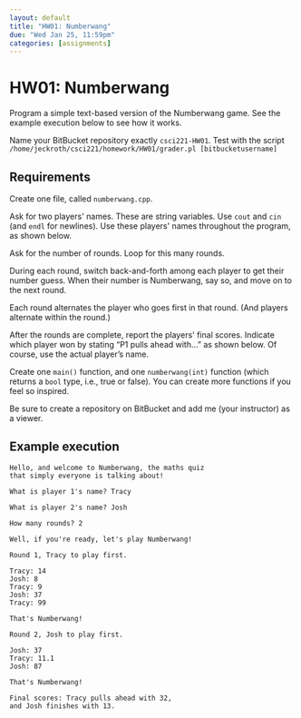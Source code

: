 ```yaml
---
layout: default
title: "HW01: Numberwang"
due: "Wed Jan 25, 11:59pm"
categories: [assignments]
---
```


# HW01: Numberwang

Program a simple text-based version of the Numberwang game. See the example execution below to see how it works.

Name your BitBucket repository exactly `csci221-HW01`. Test with the script `/home/jeckroth/csci221/homework/HW01/grader.pl [bitbucketusername]`

## Requirements

Create one file, called `numberwang.cpp`.

Ask for two players' names. These are string variables. Use `cout` and `cin` (and `endl` for newlines). Use these players' names throughout the program, as shown below.

Ask for the number of rounds. Loop for this many rounds.

During each round, switch back-and-forth among each player to get their number guess. When their number is Numberwang, say so, and move on to the next round.

Each round alternates the player who goes first in that round. (And players alternate within the round.)

After the rounds are complete, report the players' final scores. Indicate which player won by stating “P1 pulls ahead with…” as shown below. Of course, use the actual player’s name.

Create one `main()` function, and one `numberwang(int)` function (which returns a `bool` type, i.e., true or false). You can create more functions if you feel so inspired.

Be sure to create a repository on BitBucket and add me (your instructor) as a viewer.

## Example execution

```
Hello, and welcome to Numberwang, the maths quiz
that simply everyone is talking about!

What is player 1's name? Tracy

What is player 2's name? Josh

How many rounds? 2

Well, if you're ready, let's play Numberwang!

Round 1, Tracy to play first.

Tracy: 14
Josh: 8
Tracy: 9
Josh: 37
Tracy: 99

That's Numberwang!

Round 2, Josh to play first.

Josh: 37
Tracy: 11.1
Josh: 87

That's Numberwang!

Final scores: Tracy pulls ahead with 32,
and Josh finishes with 13.
```


